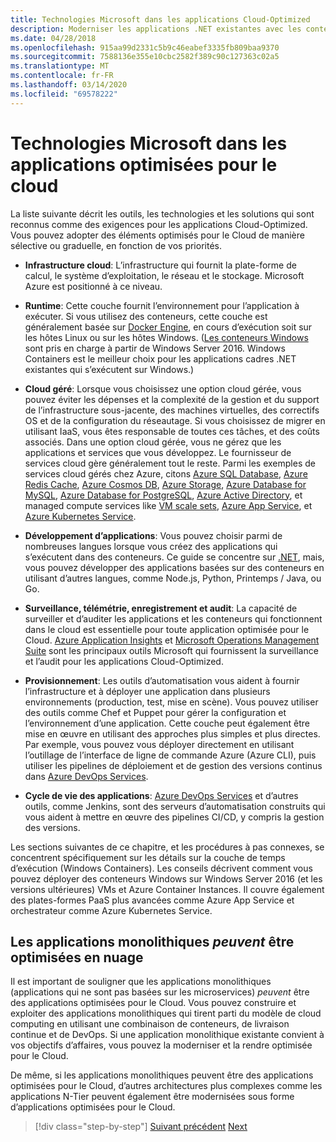 ```yaml
---
title: Technologies Microsoft dans les applications Cloud-Optimized
description: Moderniser les applications .NET existantes avec les conteneurs Azure Cloud et Windows (fr) Technologies Microsoft dans les applications Cloud-Optimized
ms.date: 04/28/2018
ms.openlocfilehash: 915aa99d2331c5b9c46eabef3335fb809baa9370
ms.sourcegitcommit: 7588136e355e10cbc2582f389c90c127363c02a5
ms.translationtype: MT
ms.contentlocale: fr-FR
ms.lasthandoff: 03/14/2020
ms.locfileid: "69578222"
---
```

# <a name="microsoft-technologies-in-cloud-optimized-applications"></a>Technologies Microsoft dans les applications optimisées pour le cloud

La liste suivante décrit les outils, les technologies et les solutions qui sont reconnus comme des exigences pour les applications Cloud-Optimized. Vous pouvez adopter des éléments optimisés pour le Cloud de manière sélective ou graduelle, en fonction de vos priorités.

- **Infrastructure cloud**: L’infrastructure qui fournit la plate-forme de calcul, le système d’exploitation, le réseau et le stockage. Microsoft Azure est positionné à ce niveau.

- **Runtime**: Cette couche fournit l’environnement pour l’application à exécuter. Si vous utilisez des conteneurs, cette couche est généralement basée sur [Docker Engine](https://docs.docker.com/engine/), en cours d’exécution soit sur les hôtes Linux ou sur les hôtes Windows. ([Les conteneurs Windows](https://docs.microsoft.com/virtualization/windowscontainers/about/) sont pris en charge à partir de Windows Server 2016. Windows Containers est le meilleur choix pour les applications cadres .NET existantes qui s’exécutent sur Windows.)

- **Cloud géré**: Lorsque vous choisissez une option cloud gérée, vous pouvez éviter les dépenses et la complexité de la gestion et du support de l’infrastructure sous-jacente, des machines virtuelles, des correctifs OS et de la configuration du réseautage. Si vous choisissez de migrer en utilisant IaaS, vous êtes responsable de toutes ces tâches, et des coûts associés. Dans une option cloud gérée, vous ne gérez que les applications et services que vous développez. Le fournisseur de services cloud gère généralement tout le reste. Parmi les exemples de services cloud gérés chez Azure, citons [Azure SQL Database](https://azure.microsoft.com/services/sql-database), [Azure Redis Cache](https://azure.microsoft.com/services/cache/), [Azure Cosmos DB](https://azure.microsoft.com/services/cosmos-db/), [Azure Storage](https://azure.microsoft.com/services/storage/), [Azure Database for MySQL](https://azure.microsoft.com/services/mysql/), [Azure Database for PostgreSQL](https://azure.microsoft.com/services/postgresql/), [Azure Active Directory](https://azure.microsoft.com/services/active-directory/), et managed compute services like [VM scale sets](https://azure.microsoft.com/services/virtual-machine-scale-sets/), [Azure App Service](https://azure.microsoft.com/services/app-service/), et [Azure Kubernetes Service](https://azure.microsoft.com/services/container-service/).

- **Développement d’applications**: Vous pouvez choisir parmi de nombreuses langues lorsque vous créez des applications qui s’exécutent dans des conteneurs. Ce guide se concentre sur [.NET](https://www.microsoft.com/net), mais, vous pouvez développer des applications basées sur des conteneurs en utilisant d’autres langues, comme Node.js, Python, Printemps / Java, ou Go.

- **Surveillance, télémétrie, enregistrement et audit**: La capacité de surveiller et d’auditer les applications et les conteneurs qui fonctionnent dans le cloud est essentielle pour toute application optimisée pour le Cloud. [Azure Application Insights](https://azure.microsoft.com/services/application-insights/) et [Microsoft Operations Management Suite](https://www.microsoft.com/cloud-platform/operations-management-suite) sont les principaux outils Microsoft qui fournissent la surveillance et l’audit pour les applications Cloud-Optimized.

- **Provisionnement**: Les outils d’automatisation vous aident à fournir l’infrastructure et à déployer une application dans plusieurs environnements (production, test, mise en scène). Vous pouvez utiliser des outils comme Chef et Puppet pour gérer la configuration et l’environnement d’une application. Cette couche peut également être mise en œuvre en utilisant des approches plus simples et plus directes. Par exemple, vous pouvez vous déployer directement en utilisant l’outillage de l’interface de ligne de commande Azure (Azure CLI), puis utiliser les pipelines de déploiement et de gestion des versions continus dans [Azure DevOps Services](https://azure.microsoft.com/services/devops/).

- **Cycle de vie des applications**: [Azure DevOps Services](https://azure.microsoft.com/services/devops/) et d’autres outils, comme Jenkins, sont des serveurs d’automatisation construits qui vous aident à mettre en œuvre des pipelines CI/CD, y compris la gestion des versions.

Les sections suivantes de ce chapitre, et les procédures à pas connexes, se concentrent spécifiquement sur les détails sur la couche de temps d’exécution (Windows Containers). Les conseils décrivent comment vous pouvez déployer des conteneurs Windows sur Windows Server 2016 (et les versions ultérieures) VMs et Azure Container Instances. Il couvre également des plates-formes PaaS plus avancées comme Azure App Service et orchestrateur comme Azure Kubernetes Service.

## <a name="monolithic-applications-can-be-cloud-optimized"></a>Les applications monolithiques *peuvent* être optimisées en nuage

Il est important de souligner que les applications monolithiques (applications qui ne sont pas basées sur les microservices) *peuvent* être des applications optimisées pour le Cloud. Vous pouvez construire et exploiter des applications monolithiques qui tirent parti du modèle de cloud computing en utilisant une combinaison de conteneurs, de livraison continue et de DevOps. Si une application monolithique existante convient à vos objectifs d’affaires, vous pouvez la moderniser et la rendre optimisée pour le Cloud.

De même, si les applications monolithiques peuvent être des applications optimisées pour le Cloud, d’autres architectures plus complexes comme les applications N-Tier peuvent également être modernisées sous forme d’applications optimisées pour le Cloud.

>[!div class="step-by-step"]
>[Suivant précédent](reasons-to-modernize-existing-net-apps-to-cloud-optimized-applications.md)
>[Next](what-about-cloud-native-applications.md)
